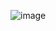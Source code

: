 ![image](https://user-images.githubusercontent.com/74129445/151345332-7a191ece-9bd6-4fcd-a227-a60c59cd0c5d.png)  
